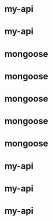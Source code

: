 # my-api
# my-api
# mongoose
# mongoose
# mongoose
# mongoose
# mongoose
# my-api
# my-api
# my-api
